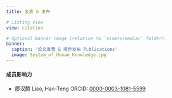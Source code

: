 ```yaml
---
title: 发表 & 发布

# Listing view
view: citation

# Optional banner image (relative to `assets/media/` folder).
banner:
  caption: '论文发表 & 报告发布 Publications'
  image: System_of_Human_Knowledge.jpg
---
```




<div class="alert alert-success" role="alert" markdown="1">

####  <span style="color: #F0B940;"><i class="ai ai-doi   ai-3x fa-flip"></i></span>成员影响力

* 廖汉腾  Liao, Han-Teng <span style="color: #b2c046;"><i class="ai ai-orcid ai-1x ai-figshare fa-flip"></i></span>ORCID: [0000-0003-1081-5599](https://orcid.org/0000-0003-1081-5599)

</div>

